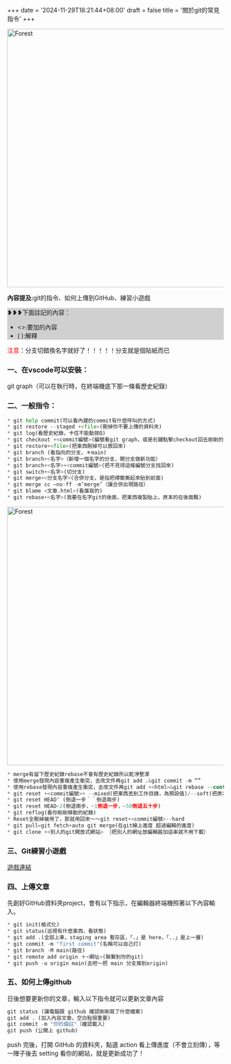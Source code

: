 +++
date = '2024-11-29T18:21:44+08:00'
draft = false
title = '關於git的常見指令'
+++

<img src="/images/article/aboutgit.jpg" alt="Forest" width="600px">
<br>
<p style="color:"><strong>內容提及:</strong>git的指令、如何上傳到GitHub、練習小遊戲</p>
<!--more-->
<section style="background:	#D0D0D0">
❥❥❥下面註記的內容：<br>
<ul>
<li><>:要加的內容</li>
<li>( ):解釋</li>
</ul>
</section>

<span style="color:red">注意</span>：分支切錯換名字就好了！！！！！分支就是個貼紙而已

<h3>一、在vscode可以安裝：</h3>
git graph（可以在執行時，在終端機底下那一條看歷史紀錄）

<h3>二、一般指令：</h3>

```py
* git help commit(可以看內建的commit有什麼呼叫的方式)
* git restore --staged +<file>(刪掉你不要上傳的資料夾)
* git log(看歷史紀錄，卡住不能動按Q)
* git checkout +<commit編號>(編號看git graph，或是右鍵點擊checkout回去剛剛的步驟，老指令，容易刪掉別的東西)
* git restore+<file>(把東西刪掉可以救回來)
* git branch (看指向的分支，＊main)
* git branch+<名字>（新增一個名字的分支，開分支做新功能）
* git branch+<名字>+<commit編號>(把不見得這條編號分支找回來)
* git switch+<名字>(切分支)
* git merge+<分支名字>(合併分支，是指把標籤撕起來貼到前面)
* git merge cc —no-ff -m’merge’（讓合併出現路徑）
* git blame <文章.html>(看誰寫的)
* git rebase+<名字>(我要在名字git的後面，把東西複製貼上，原本的在後面飄)
```

<img src="/images/article/gitrebase.jpg" alt="Forest" width="600px">

```py
* merge有留下歷史紀錄rebase不會有歷史紀錄所以乾淨整潔
* 使用merge發現內容重複產生衝突，去改文件再git add .&git commit -m “”
* 使用rebase發現內容重複產生衝突，去改文件再git add +<html>&git rebase --continue
* git reset +<commit編號>+ --mixed(把東西丟到工作目錄，為預設值)/--soft(把原本的東西放在暫存區)/--hard(把原本的東西刪掉)
* git reset HEAD^ (倒退一步＾＾倒退兩步)
* git reset HEAD~2(倒退兩步，~1倒退一步，~50倒退五十步)
* git reflog(看你剛剛移動的紀錄)
* Reset全刪掉被用了，那就用回來～～git reset+<commit編號>--hard
* git pull=git fetch+auto git merge(在git線上進度 超過編輯的進度)
* git clone +<別人的git開放式網站> （把別人的網址放編輯器加這串就不用下載）
```

<h3>三、Git練習小遊戲</h3>
<a href="https://learngitbranching.js.org/?locale=zh_TW " target="_blank">遊戲連結</a>
<h3>四、上傳文章</h3>
先創好GitHub資料夾project，會有以下指示，在編輯器終端機照著以下內容輸入。

```py
* git init(格式化)
* git status(巡視有什麼東西，看狀態)
* git add .(全部上車，staging area 暫存區，「.」是 here，「..」是上一層)
* git commit -m "first commit"(名稱可以自己打)
* git branch -M main(路徑)
* git remote add origin ＋<網址>(聯繫到你的git)
* git push -u origin main(去吧～把 main 分支推到origin)
```

<h3>五、如何上傳github</h3>
日後想要更新你的文章，輸入以下指令就可以更新文章內容

```py
git status (讓電腦跟 github 確認剛剛寫了什麼檔案)
git add . (加入內容文章，空白點很重要)
git commit -m "你的備註"（確認載入）
git push (公開上 github)
```

push 完後，打開 GitHub 的資料夾，點選 action 看上傳進度（不會立刻傳），等一陣子後去 setting 看你的網站，就是更新成功了！
